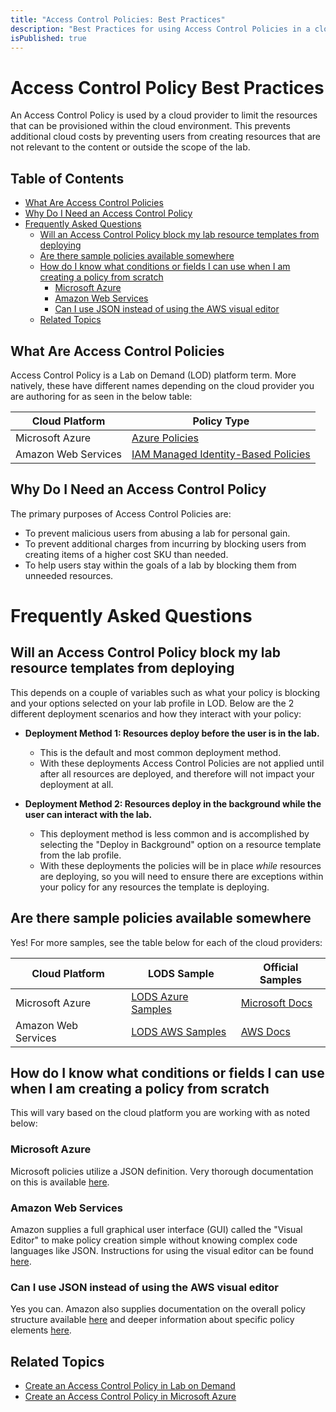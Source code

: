 ```yaml
---
title: "Access Control Policies: Best Practices"
description: "Best Practices for using Access Control Policies in a cloud evironment."
isPublished: true
---
```


# Access Control Policy Best Practices

An Access Control Policy is used by a cloud provider to limit the resources that can be provisioned within the cloud environment. This prevents additional cloud costs by preventing users from creating resources that are not relevant to the content or outside the scope of the lab.

## Table of Contents 

  - [What Are Access Control Policies](#what-are-access-control-policies)
  - [Why Do I Need an Access Control Policy](#why-do-i-need-an-access-control-policy)
- [Frequently Asked Questions](#frequently-asked-questions)
  - [Will an Access Control Policy block my lab resource templates from deploying](#will-an-access-control-policy-block-my-lab-resource-templates-from-deploying)
  - [Are there sample policies available somewhere](#are-there-sample-policies-available-somewhere)
  - [How do I know what conditions or fields I can use when I am creating a policy from scratch](#how-do-i-know-what-conditions-or-fields-i-can-use-when-i-am-creating-a-policy-from-scratch)
    - [Microsoft Azure](#microsoft-azure)
    - [Amazon Web Services](#amazon-web-services)
    - [Can I use JSON instead of using the AWS visual editor](#can-i-use-json-instead-of-using-the-aws-visual-editor)
  - [Related Topics](#related-topics)

## What Are Access Control Policies
Access Control Policy is a Lab on Demand (LOD) platform term. More natively, these have different names depending on the cloud provider you are authoring for as seen in the below table:

|Cloud Platform|Policy Type|
|--|--|
|Microsoft Azure|[Azure Policies](https://docs.microsoft.com/en-us/azure/governance/policy/overview)|
|Amazon Web Services|[IAM Managed Identity-Based Policies](https://docs.aws.amazon.com/IAM/latest/UserGuide/access_policies.html#policies_id-based)|

## Why Do I Need an Access Control Policy
The primary purposes of Access Control Policies are:
  - To prevent malicious users from abusing a lab for personal gain.
  - To prevent additional charges from incurring by blocking users from creating items of a higher cost SKU than needed.
  - To help users stay within the goals of a lab by blocking them from unneeded resources.
  
# Frequently Asked Questions

## Will an Access Control Policy block my lab resource templates from deploying
This depends on a couple of variables such as what your policy is blocking and your options selected on your lab profile in LOD. Below are the 2 different deployment scenarios and how they interact with your policy:
  
  - **Deployment Method 1: Resources deploy before the user is in the lab.**
    - This is the default and most common deployment method. 
    - With these deployments Access Control Policies are not applied until after all resources are deployed, and therefore will not impact your deployment at all.
    
  - **Deployment Method 2: Resources deploy in the background while the user can interact with the lab.**
    - This deployment method is less common and is accomplished by selecting the "Deploy in Background" option on a resource template from the lab profile.
    - With these deployments the policies will be in place _while_ resources are deploying, so you will need to ensure there are exceptions within your policy for any resources the template is deploying.

## Are there sample policies available somewhere
Yes! For more samples, see the table below for each of the cloud providers:

|Cloud Platform|LODS Sample|Official Samples|
|--|--|--|
|Microsoft Azure|[LODS Azure Samples](./Azure/)|[Microsoft Docs](https://docs.microsoft.com/en-us/azure/governance/policy/samples/index)|
|Amazon Web Services|[LODS AWS Samples](./AWS/)|[AWS Docs](https://docs.aws.amazon.com/IAM/latest/UserGuide/access_policies_examples.html)|


## How do I know what conditions or fields I can use when I am creating a policy from scratch

This will vary based on the cloud platform you are working with as noted below:

### Microsoft Azure

Microsoft policies utilize a JSON definition. Very thorough documentation on this is available [here](https://docs.microsoft.com/en-us/azure/governance/policy/concepts/definition-structure).

### Amazon Web Services

Amazon supplies a full graphical user interface (GUI) called the "Visual Editor" to make policy creation simple without knowing complex code languages like JSON. Instructions for using the visual editor can be found [here](https://docs.aws.amazon.com/IAM/latest/UserGuide/access_policies_create.html#access_policies_create-visual-editor).

### Can I use JSON instead of using the AWS visual editor

Yes you can. Amazon also supplies documentation on the overall policy structure available [here](https://docs.aws.amazon.com/IAM/latest/UserGuide/access_policies.html#access_policies-json) and deeper information about specific policy elements [here](https://docs.aws.amazon.com/IAM/latest/UserGuide/reference_policies_elements.html).

## Related Topics

- [Create an Access Control Policy in Lab on Demand](/lod/create-a-restriction-policy.md)
- [Create an Access Control Policy in Microsoft Azure](/lod/acp-creation-process.md)
